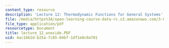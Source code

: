 ```yaml
---
content_type: resource
description: 'Lecture 12: Thermodynamic Functions for General Systems'
file: /media/https%3A/open-learning-course-data-rc.s3.amazonaws.com/3-00-thermodynamics-of-materials-fall-2002/4ac1662db25a7c8504bf1df1e8c0a701_lecture_12_oneside.PDF
file_type: application/pdf
resourcetype: Document
title: lecture_12_oneside.PDF
uid: 4ac1662d-b25a-7c85-04bf-1df1e8c0a701
---
```

